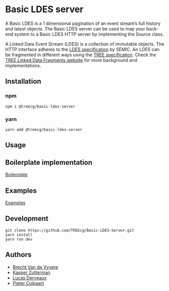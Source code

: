 # Basic LDES server

A Basic LDES is a 1 dimensional pagination of an event stream’s full history and latest objects. The Basic LDES server can be used to map your back-end system to a Basic LDES HTTP server by implementing the Source class.

A Linked Data Event Stream (LDES) is a collection of immutable objects. The HTTP interface adheres to the [LDES specification](https://w3id.org/ldes/specification) by SEMIC. An LDES can be fragmented in different ways using the [TREE specification](https://w3id.org/tree/specification). Check the [TREE Linked Data Fragments website](https://tree.linkeddatafragments.org) for more background and implementations.

## Installation
### npm
```
npm i @treecg/basic-ldes-server
```

### yarn
```
yarn add @treecg/basic-ldes-server
```

## Usage

## Boilerplate implementation
[Boilerplate](https://github.com/TREEcg/Basic-LDES-Server/tree/main/Boilerplate)

## Examples
[Examples](https://github.com/TREEcg/Basic-LDES-Server/tree/main/Examples)

## Development
```
git clone https://github.com/TREEcg/Basic-LDES-Server.git 
yarn install
yarn run dev
```

## Authors
- [Brecht Van de Vyvere](https://github.com/brechtvdv)
- [Kasper Zutterman](https://github.com/KasperZutterman)
- [Lucas Derveaux](https://github.com/lucasderveaux)
- [Pieter Colpaert](https://github.com/pietercolpaert)

